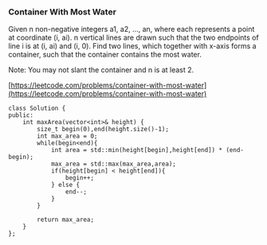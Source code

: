 ### Container With Most Water

Given n non-negative integers a1, a2, ..., an, where each represents a point at coordinate \(i, ai\). n vertical lines are drawn such that the two endpoints of line i is at \(i, ai\) and \(i, 0\). Find two lines, which together with x-axis forms a container, such that the container contains the most water.

Note: You may not slant the container and n is at least 2.

[https://leetcode.com/problems/container-with-most-water](https://leetcode.com/problems/container-with-most-water)

```
class Solution {
public:
    int maxArea(vector<int>& height) {
        size_t begin(0),end(height.size()-1);
        int max_area = 0;
        while(begin<end){
            int area = std::min(height[begin],height[end]) * (end-begin);
            max_area = std::max(max_area,area);
            if(height[begin] < height[end]){
                begin++;
            } else {
                end--;
            }
        }

        return max_area;
    }
};
```



